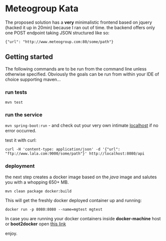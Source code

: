 # Meteogroup Kata

The proposed solution has a **very** minimalistic frontend based on jquery (hacked it up in 20min) because I ran out of time. the backend offers only one POST endpoint taking JSON structured like so:

`{"url": "http://www.meteogroup.com:80/some/path"}`

## Getting started

The following commands are to be run from the command line unless otherwise specified. Obviously the goals can be run from within your IDE of choice supporting maven...

### run tests

`mvn test`

### run the service 

`mvn spring-boot:run` - and check out your very own intimate [localhost](http://127.0.0.1:8080) if no error occurred.

test it with curl:

`curl -H 'content-type: application/json' -d '{"url": "ftp://www.lala.com:9000/some/path"}' http://localhost:8080/api`

### deployment

the next step creates a docker image based on the *java* image and salutes you with a whopping 650+ MB.

`mvn clean package docker:build`

This will get the freshly docker deployed container up and running:

`docker run -p 8080:8080 --name=mgtest mgtest`

In case you are running your docker containers inside **docker-machine** host or **boot2docker** open [this link](http://192.168.99.100:8080)


enjoy.